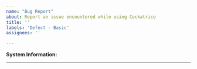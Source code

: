 ```yaml
---
name: "Bug Report"
about: Report an issue encountered while using Cockatrice
title: ''
labels: 'Defect - Basic'
assignees: ''

---
```


<b>System Information:</b>
  <!-- Go to "Help → View Debug Log" and copy all lines above the separation here! -->

  <!-- If you can't install Cockatrice to access that information, make
       sure to include your OS and the app version from the setup file here -->
_______________________________________________________________________________________

  <!-- Explain your issue in detail here! -->
